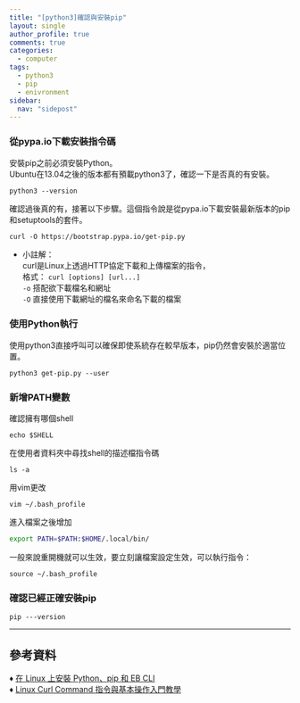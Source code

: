 ```yaml
---
title: "[python3]確認與安裝pip"
layout: single
author_profile: true
comments: true
categories:
  - computer
tags:
  - python3
  - pip
  - enivronment
sidebar:
  nav: "sidepost"
---
```

### 從pypa.io下載安裝指令碼
安裝pip之前必須安裝Python。  
Ubuntu在13.04之後的版本都有預載python3了，確認一下是否真的有安裝。
```
python3 --version
```
確認過後真的有，接著以下步驟。這個指令說是從pypa.io下載安裝最新版本的pip和setuptools的套件。
```
curl -O https://bootstrap.pypa.io/get-pip.py
```
* 小註解：  
  curl是Linux上透過HTTP協定下載和上傳檔案的指令，  
  格式： `curl [options] [url...]`  
  `-o` 搭配欲下載檔名和網址  
  `-O` 直接使用下載網址的檔名來命名下載的檔案  

### 使用Python執行
使用python3直接呼叫可以確保即使系統存在較早版本，pip仍然會安裝於適當位置。
```
python3 get-pip.py --user
```

### 新增PATH變數
確認擁有哪個shell
```
echo $SHELL
```
在使用者資料夾中尋找shell的描述檔指令碼
```
ls -a
```
用vim更改
```
vim ~/.bash_profile
```
進入檔案之後增加
``` bash
export PATH=$PATH:$HOME/.local/bin/
```
一般來說重開機就可以生效，要立刻讓檔案設定生效，可以執行指令：
```
source ~/.bash_profile
```

### 確認已經正確安裝pip
```
pip ---version
```

---
## 參考資料
♦ [在 Linux 上安裝 Python、pip 和 EB CLI](https://docs.aws.amazon.com/zh_tw/elasticbeanstalk/latest/dg/eb-cli3-install-linux.html)  
♦ [Linux Curl Command 指令與基本操作入門教學](https://blog.techbridge.cc/2019/02/01/linux-curl-command-tutorial/)